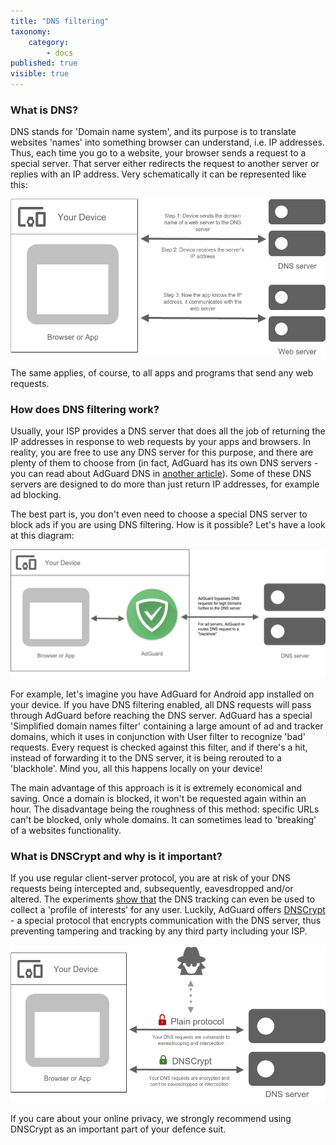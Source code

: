 ```yaml
---
title: "DNS filtering"
taxonomy:
    category:
        - docs
published: true
visible: true
---
```

### What is DNS?

DNS stands for 'Domain name system', and its purpose is to translate websites 'names' into something browser can understand, i.e. IP addresses. Thus, each time you go to a website, your browser sends a request to a special server. That server either redirects the request to another server or replies with an IP address. Very schematically it can be represented like this:

![dns-scheme](How_DNS_works.png)

The same applies, of course, to all apps and programs that send any web requests.

### How does DNS filtering work?

Usually, your ISP provides a DNS server that does all the job of returning the IP addresses in response to web requests by your apps and browsers. In reality, you are free to use any DNS server for this purpose, and there are plenty of them to choose from (in fact, AdGuard has its own DNS servers - you can read about AdGuard DNS in [another article](https://kb.adguard.com/en/dns/overview)). Some of these DNS servers are designed to do more than just return IP addresses, for example ad blocking. 

The best part is, you don't even need to choose a special DNS server to block ads if you are using DNS filtering. How is it possible? Let's have a look at this diagram:

![dns-scheme](How_DNS_Filtering_works.png)

For example, let's imagine you have AdGuard for Android app installed on your device. If you have DNS filtering enabled, all DNS requests will pass through AdGuard before reaching the DNS server. AdGuard has a special 'Simplified domain names filter' containing a large amount of ad and tracker domains, which it uses in conjunction with User filter to recognize 'bad' requests. Every request is checked against this filter, and if there's a hit, instead of forwarding it to the DNS server, it is being rerouted to a 'blackhole'. Mind you, all this happens locally on your device!

The main advantage of this approach is it is extremely economical and saving. Once a domain is blocked, it won't be requested again within an hour. The disadvantage being the roughness of this method: specific URLs can't be blocked, only whole domains. It can sometimes lead to 'breaking' of a websites functionality.

### What is DNSCrypt and why is it important?

If you use regular client-server protocol, you are at risk of your DNS requests being intercepted and, subsequently, eavesdropped and/or altered. The experiments [show that](https://blog.adguard.com/dns-track-you/) the DNS tracking can even be used to collect a 'profile of interests' for any user. Luckily, AdGuard offers [DNSCrypt](https://dnscrypt.org/) - a special protocol that encrypts communication with the DNS server, thus preventing tampering and tracking by any third party including your ISP.

![dnscrypt-scheme](DNSCrypt.png)

If you care about your online privacy, we strongly recommend using DNSCrypt as an important part of your defence suit.

